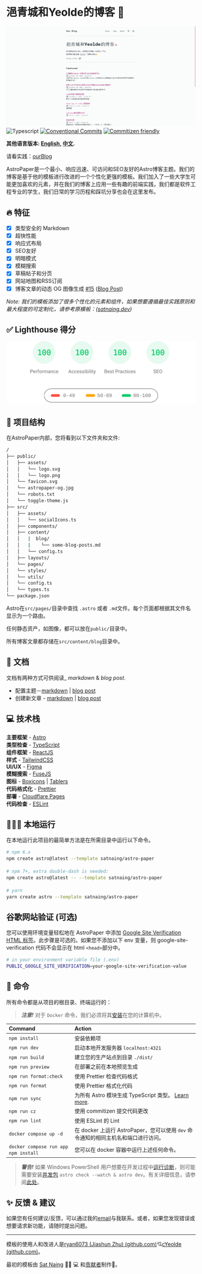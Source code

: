 # 浥青城和Yeolde的博客 📄

![BlogPaper](public/ourBlog-og.jpg)
![Typescript](https://img.shields.io/badge/TypeScript-007ACC?style=for-the-badge&logo=typescript&logoColor=white)
[![Conventional Commits](https://img.shields.io/badge/Conventional%20Commits-1.0.0-%23FE5196?logo=conventionalcommits&logoColor=white&style=for-the-badge)](https://conventionalcommits.org)
[![Commitizen friendly](https://img.shields.io/badge/commitizen-friendly-brightgreen.svg?style=for-the-badge)](http://commitizen.github.io/cz-cli/)

**其他语言版本: [English](README.md), [中文](README_zh.md).**

请看实践：[ourBlog](https://zhujiashun.cn)

AstroPaper是一个最小、响应迅速、可访问和SEO友好的Astro博客主题。我们的博客是基于他的模板进行改进的一个个性化更强的模板。我们加入了一些大学生可能更加喜欢的元素，并在我们的博客上应用一些有趣的前端实践，我们都是软件工程专业的学生，我们日常的学习历程和踩坑分享也会在这里发布。

## 🔥 特征

- [x] 类型安全的 Markdown
- [x] 超快性能
- [x] 响应式布局
- [x] SEO友好
- [x] 明暗模式
- [x] 模糊搜索
- [x] 草稿帖子和分页
- [x] 网站地图和RSS订阅
- [x] 博客文章的动态 OG 图像生成 [#15](https://github.com/satnaing/astro-paper/pull/15) ([Blog Post](https://astro-paper.pages.dev/posts/dynamic-og-image-generation-in-astropaper-blog-posts/))

_Note: 我们的模板添加了很多个性化的元素和组件，如果想要遵循最佳实践原则和最大程度的可定制化，请参考原模板：([satnaing.dev](https://github.com/satnaing/satnaing.dev/tree/deployment))_

## ✅ Lighthouse 得分

<p align="center">
  <a href="https://pagespeed.web.dev/report?url=https%3A%2F%2Fastro-paper.pages.dev%2F&form_factor=desktop">
    <img width="710" alt="AstroPaper Lighthouse Score" src="AstroPaper-lighthouse-score.svg">
  </a>
</p>


## 🚀 项目结构

在AstroPaper内部，您将看到以下文件夹和文件:

```bash
/
├── public/
│   ├── assets/
│   │   └── logo.svg
│   │   └── logo.png
│   └── favicon.svg
│   └── astropaper-og.jpg
│   └── robots.txt
│   └── toggle-theme.js
├── src/
│   ├── assets/
│   │   └── socialIcons.ts
│   ├── components/
│   ├── content/
│   │   |  blog/
│   │   |    └── some-blog-posts.md
│   │   └── config.ts
│   ├── layouts/
│   └── pages/
│   └── styles/
│   └── utils/
│   └── config.ts
│   └── types.ts
└── package.json
```

Astro在`src/pages/`目录中查找 `.astro` 或者 `.md`文件。每个页面都根据其文件名显示为一个路由。

任何静态资产，如图像，都可以放在`public/`目录中。

所有博客文章都存储在`src/content/blog`目录中。

## 📖 文档

文档有两种方式可供阅读\_ _markdown_ & _blog post_.

- 配置主题－[markdown](src/content/blog/astropaper配置主题.md) | [blog post](https://yeolde.fun/posts/astropaper配置主题/)
- 创建新文章 - [markdown](src/content/blog/astropaper创建新文章.md) | [blog post](https://yeolde.fun/posts/astropaper创建新文章/)

## 💻 技术栈

**主要框架** - [Astro](https://astro.build/)  
**类型检查** - [TypeScript](https://www.typescriptlang.org/)  
**组件框架** - [ReactJS](https://reactjs.org/)  
**样式** - [TailwindCSS](https://tailwindcss.com/)  
**UI/UX** - [Figma](https://figma.com)  
**模糊搜索** - [FuseJS](https://fusejs.io/)  
**图标** - [Boxicons](https://boxicons.com/) | [Tablers](https://tabler-icons.io/)  
**代码格式化** - [Prettier](https://prettier.io/)  
**部署** - [Cloudflare Pages](https://pages.cloudflare.com/)  
**代码检查** - [ESLint](https://eslint.org)

## 👨🏻‍💻 本地运行

在本地运行此项目的最简单方法是在所需目录中运行以下命令。

```bash
# npm 6.x
npm create astro@latest --template satnaing/astro-paper

# npm 7+, extra double-dash is needed:
npm create astro@latest -- --template satnaing/astro-paper

# yarn
yarn create astro --template satnaing/astro-paper
```

## 谷歌网站验证 (可选)

您可以使用环境变量轻松地在 AstroPaper 中添加 [Google Site Verification HTML 标签](https://support.google.com/webmasters/answer/9008080#meta_tag_verification&zippy=%2Chtml-tag)。此步骤是可选的。如果您不添加以下 env 变量，则 google-site-verification 代码不会显示在 html `<head>`部分中。

```bash
# in your environment variable file (.env)
PUBLIC_GOOGLE_SITE_VERIFICATION=your-google-site-verification-value
```

## 🧞 命令

所有命令都是从项目的根目录、终端运行的：

> **_注意!_** 对于 `Docker` 命令，我们必须将其[安装](https://docs.docker.com/engine/install/)在您的计算机中。

| Command                              | Action                                                                                                       |
|:-------------------------------------|:-------------------------------------------------------------------------------------------------------------|
| `npm install`                        | 安装依赖项                                                                                                        |
| `npm run dev`                        | 启动本地开发服务器 `localhost:4321`                                                                                   |
| `npm run build`                      | 建立您的生产站点到目录 `./dist/`                                                                                        |
| `npm run preview`                    | 在部署之前在本地预览生成                                                                                                 |
| `npm run format:check`               | 使用 Prettier 检查代码格式                                                                                           |
| `npm run format`                     | 使用 Prettier 格式化代码                                                                                            |
| `npm run sync`                       | 为所有 Astro 模块生成 TypeScript 类型。 [Learn more](https://docs.astro.build/en/reference/cli-reference/#astro-sync). |
| `npm run cz`                         | 使用 commitizen 提交代码更改                                                                                         |
| `npm run lint`                       | 使用 ESLint 的 Lint                                                                                             |
| `docker compose up -d`               | 在 docker 上运行 AstroPaper，您可以使用 `dev` 命令通知的相同主机名和端口进行访问。                                                       |
| `docker compose run app npm install` | 您可以在 docker 容器中运行上述任何命令。                                                                                     |

> **_警告!_** 如果 Windows PowerShell 用户想要在开发过程中[运行诊断](https://docs.astro.build/en/reference/cli-reference/#astro-check)，则可能需要安装[并发包](https://www.npmjs.com/package/concurrently)  `astro check --watch & astro dev`。有关详细信息，请参阅[此处](https://github.com/satnaing/astro-paper/issues/113)。

## ✨ 反馈 & 建议

如果您有任何建议/反馈，可以通过我的[email](mailto:2133361878@qq.com)与我联系。或者，如果您发现错误或想要请求新功能，请随时提出问题。

---

模板的使用人和改进人是[ryan6073 (Jiashun Zhu) (github.com)](https://github.com/ryan6073)💘[cYeolde (github.com)](https://github.com/cYeolde)。

最初的模板由 [Sat Naing](https://satnaing.dev/) 👨🏻 💻 和[贡献者](https://github.com/satnaing/astro-paper/graphs/contributors)制作🤍。

